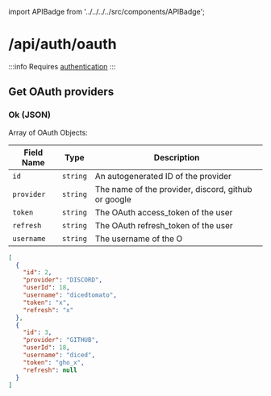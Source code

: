 import APIBadge from '../../../../src/components/APIBadge';

# /api/auth/oauth

:::info
Requires [authentication](/docs/api#authentication)
:::

## <APIBadge type="GET" /> Get OAuth providers

### <APIBadge type="200" /> Ok (JSON)

Array of OAuth Objects:

| Field Name | Type     | Description                                         |
| ---------- | -------- | --------------------------------------------------- |
| `id`       | `string` | An autogenerated ID of the provider                 |
| `provider` | `string` | The name of the provider, discord, github or google |
| `token`    | `string` | The OAuth access_token of the user                  |
| `refresh`  | `string` | The OAuth refresh_token of the user                 |
| `username` | `string` | The username of the O                               |

```json
[
  {
    "id": 2,
    "provider": "DISCORD",
    "userId": 18,
    "username": "dicedtomato",
    "token": "x",
    "refresh": "x"
  },
  {
    "id": 3,
    "provider": "GITHUB",
    "userId": 18,
    "username": "diced",
    "token": "gho_x",
    "refresh": null
  }
]
```

